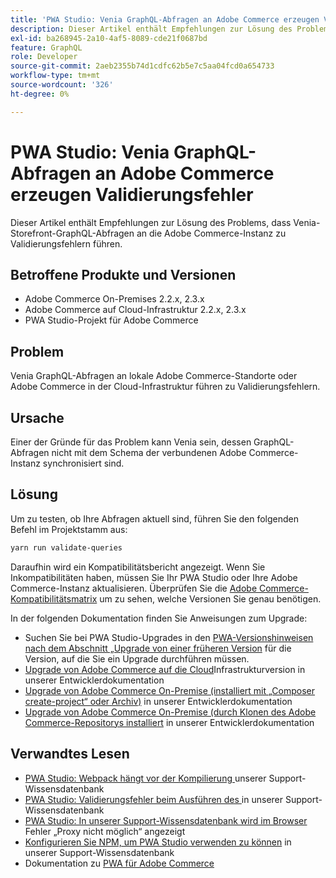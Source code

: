 ```yaml
---
title: 'PWA Studio: Venia GraphQL-Abfragen an Adobe Commerce erzeugen Validierungsfehler'
description: Dieser Artikel enthält Empfehlungen zur Lösung des Problems, dass Venia-Storefront-GraphQL-Abfragen an die Adobe Commerce-Instanz zu Validierungsfehlern führen.
exl-id: ba268945-2a10-4af5-8089-cde21f0687bd
feature: GraphQL
role: Developer
source-git-commit: 2aeb2355b74d1cdfc62b5e7c5aa04fcd0a654733
workflow-type: tm+mt
source-wordcount: '326'
ht-degree: 0%

---
```


# PWA Studio: Venia GraphQL-Abfragen an Adobe Commerce erzeugen Validierungsfehler

Dieser Artikel enthält Empfehlungen zur Lösung des Problems, dass Venia-Storefront-GraphQL-Abfragen an die Adobe Commerce-Instanz zu Validierungsfehlern führen.

## Betroffene Produkte und Versionen

* Adobe Commerce On-Premises 2.2.x, 2.3.x
* Adobe Commerce auf Cloud-Infrastruktur 2.2.x, 2.3.x
* PWA Studio-Projekt für Adobe Commerce

## Problem

Venia GraphQL-Abfragen an lokale Adobe Commerce-Standorte oder Adobe Commerce in der Cloud-Infrastruktur führen zu Validierungsfehlern.

## Ursache

Einer der Gründe für das Problem kann Venia sein, dessen GraphQL-Abfragen nicht mit dem Schema der verbundenen Adobe Commerce-Instanz synchronisiert sind.

## Lösung

Um zu testen, ob Ihre Abfragen aktuell sind, führen Sie den folgenden Befehl im Projektstamm aus:

```bash
yarn run validate-queries
```

Daraufhin wird ein Kompatibilitätsbericht angezeigt. Wenn Sie Inkompatibilitäten haben, müssen Sie Ihr PWA Studio oder Ihre Adobe Commerce-Instanz aktualisieren. Überprüfen Sie die [Adobe Commerce-Kompatibilitätsmatrix](https://developer.adobe.com/commerce/pwa-studio/integrations/adobe-commerce/version-compatibility/) um zu sehen, welche Versionen Sie genau benötigen.

In der folgenden Dokumentation finden Sie Anweisungen zum Upgrade:

* Suchen Sie bei PWA Studio-Upgrades in den [PWA-Versionshinweisen nach dem Abschnitt „Upgrade von einer früheren Version](https://github.com/magento/pwa-studio/releases/) für die Version, auf die Sie ein Upgrade durchführen müssen.
* [Upgrade von Adobe Commerce auf die Cloud](https://experienceleague.adobe.com/de/docs/commerce-cloud-service/user-guide/develop/upgrade/commerce-version)Infrastrukturversion in unserer Entwicklerdokumentation
* [Upgrade von Adobe Commerce On-Premise (installiert mit „Composer create-project“ oder Archiv)](https://experienceleague.adobe.com/de/docs/commerce-operations/upgrade-guide/implementation/perform-upgrade) in unserer Entwicklerdokumentation
* [Upgrade von Adobe Commerce On-Premise (durch Klonen des Adobe Commerce-Repositorys installiert](https://experienceleague.adobe.com/de/docs/commerce-operations/upgrade-guide/developer/git-installs) in unserer Entwicklerdokumentation

## Verwandtes Lesen

* [PWA Studio: Webpack hängt vor der Kompilierung ](/help/troubleshooting/miscellaneous/pwa-studio-webpack-hangs-before-beginning-compilation.md) unserer Support-Wissensdatenbank
* [PWA Studio: Validierungsfehler beim Ausführen des ](/help/troubleshooting/miscellaneous/pwa-studio-validation-errors-when-running-developer-mode.md) in unserer Support-Wissensdatenbank
* [PWA Studio: In unserer Support-Wissensdatenbank wird im Browser ](/help/troubleshooting/miscellaneous/pwa-studio-browser-displays-cannot-proxy-to-error.md) Fehler „Proxy nicht möglich“ angezeigt
* [Konfigurieren Sie NPM, um PWA Studio verwenden zu können](/help/how-to/general/configure-npm-to-be-able-to-use-pwa-studio.md) in unserer Support-Wissensdatenbank
* Dokumentation zu [PWA für Adobe Commerce](https://magento.github.io/pwa-studio/)
